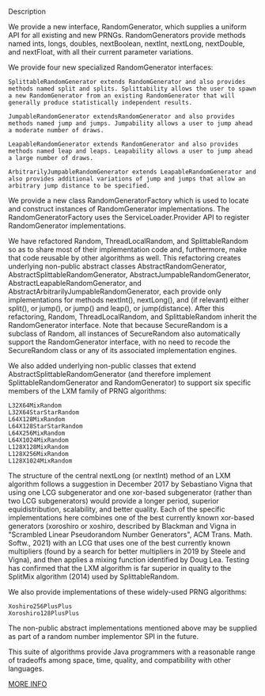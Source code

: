 Description

We provide a new interface, RandomGenerator, which supplies a uniform API for all existing and new PRNGs. RandomGenerators provide methods named ints, longs, doubles, nextBoolean, nextInt, nextLong, nextDouble, and nextFloat, with all their current parameter variations.

We provide four new specialized RandomGenerator interfaces:

    SplittableRandomGenerator extends RandomGenerator and also provides
    methods named split and splits. Splittability allows the user to spawn a new RandomGenerator from an existing RandomGenerator that will generally produce statistically independent results.

    JumpableRandomGenerator extendsRandomGenerator and also provides
    methods named jump and jumps. Jumpability allows a user to jump ahead a moderate number of draws.

    LeapableRandomGenerator extends RandomGenerator and also provides
    methods named leap and leaps. Leapability allows a user to jump ahead a large number of draws.

    ArbitrarilyJumpableRandomGenerator extends LeapableRandomGenerator and also provides additional variations of jump and jumps that allow an arbitrary jump distance to be specified.

We provide a new class RandomGeneratorFactory which is used to locate and construct instances of RandomGenerator implementations. The RandomGeneratorFactory uses the ServiceLoader.Provider API to register RandomGenerator implementations.

We have refactored Random, ThreadLocalRandom, and SplittableRandom so as to share most of their implementation code and, furthermore, make that code reusable by other algorithms as well. This refactoring creates underlying non-public abstract classes AbstractRandomGenerator, AbstractSplittableRandomGenerator, AbstractJumpableRandomGenerator, AbstractLeapableRandomGenerator, and AbstractArbitrarilyJumpableRandomGenerator, each provide only implementations for methods nextInt(), nextLong(), and (if relevant) either split(), or jump(), or jump() and leap(), or jump(distance). After this refactoring, Random, ThreadLocalRandom, and SplittableRandom inherit the RandomGenerator interface. Note that because SecureRandom is a subclass of Random, all instances of SecureRandom also automatically support the RandomGenerator interface, with no need to recode the SecureRandom class or any of its associated implementation engines.

We also added underlying non-public classes that extend AbstractSplittableRandomGenerator (and therefore implement SplittableRandomGenerator and RandomGenerator) to support six specific members of the LXM family of PRNG algorithms:

    L32X64MixRandom
    L32X64StarStarRandom
    L64X128MixRandom
    L64X128StarStarRandom
    L64X256MixRandom
    L64X1024MixRandom
    L128X128MixRandom
    L128X256MixRandom
    L128X1024MixRandom

The structure of the central nextLong (or nextInt) method of an LXM algorithm follows a suggestion in December 2017 by Sebastiano Vigna that using one LCG subgenerator and one xor-based subgenerator (rather than two LCG subgenerators) would provide a longer period, superior equidistribution, scalability, and better quality. Each of the specific implementations here combines one of the best currently known xor-based generators (xoroshiro or xoshiro, described by Blackman and Vigna in "Scrambled Linear Pseudorandom Number Generators", ACM Trans. Math. Softw., 2021) with an LCG that uses one of the best currently known multipliers (found by a search for better multipliers in 2019 by Steele and Vigna), and then applies a mixing function identified by Doug Lea. Testing has confirmed that the LXM algorithm is far superior in quality to the SplitMix algorithm (2014) used by SplittableRandom.

We also provide implementations of these widely-used PRNG algorithms:

    Xoshiro256PlusPlus
    Xoroshiro128PlusPlus

The non-public abstract implementations mentioned above may be supplied as part of a random number implementor SPI in the future.

This suite of algorithms provide Java programmers with a reasonable range of tradeoffs among space, time, quality, and compatibility with other languages.


[MORE INFO](https://openjdk.org/jeps/356)